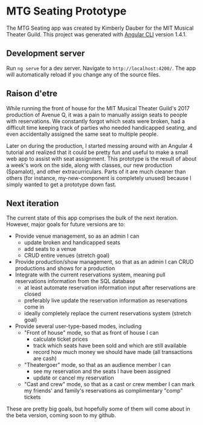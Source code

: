 # MTG Seating Prototype

The MTG Seating app was created by Kimberly Dauber for the MIT Musical Theater Guild. This project was generated with [Angular CLI](https://github.com/angular/angular-cli) version 1.4.1.

## Development server

Run `ng serve` for a dev server. Navigate to `http://localhost:4200/`. The app will automatically reload if you change any of the source files.

## Raison d'etre

While running the front of house for the MIT Musical Theater Guild's 2017 production of Avenue Q, it was a pain to manually assign seats to people with reservations. We constantly forgot which seats were broken, had a difficult time keeping track of parties who needed handicapped seating, and even accidentally assigned the same seat to multiple people.

Later on during the production, I started messing around with an Angular 4 tutorial and realized that it could be pretty fun and useful to make a small web app to assist with seat assignment. This prototype is the result of about a week's work on the side, along with classes, our new production (Spamalot), and other extracurriculars. Parts of it are much cleaner than others (for instance, my-new-component is completely unused) because I simply wanted to get a prototype down fast.

## Next iteration

The current state of this app comprises the bulk of the next iteration. However, major goals for future versions are to:

* Provide venue management, so as an admin I can 
  * update broken and handicapped seats
  * add seats to a venue
  * CRUD entire venues (stretch goal)
* Provide production/show management, so that as an admin I can CRUD productions and shows for a production
* Integrate with the current reservations system, meaning pull reservations information from the SQL database
  * at least automate reservation information input after reservations are closed
  * preferably live update the reservation information as reservations come in
  * ideally completely replace the current reservations system (stretch goal)
* Provide several user-type-based modes, including
  * "Front of house" mode, so that as front of house I can
    * calculate ticket prices
    * track which seats have been sold and which are still available
    * record how much money we should have made (all transactions are cash)
  * "Theatergoer" mode, so that as an audience member I can 
    * see my reservation and the seats I have been assigned
    * update or cancel my reservation
  * "Cast and crew" mode, so that as a cast or crew member I can mark my friends' and family's reservations as complimentary "comp" tickets

These are pretty big goals, but hopefully some of them will come about in the beta version, coming soon to my github. 
